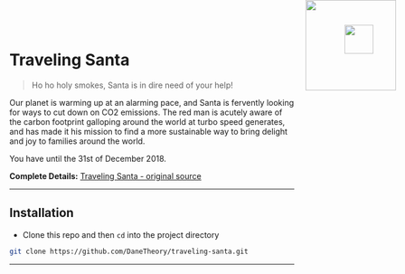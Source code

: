 # Traveling Santa
> Ho ho holy smokes, Santa is in dire need of your help!</i>

<img src="https://traveling-santa.reaktor.com/assets/images/globe.svg" style="position: absolute; width: 3.2rem; max-width: 181px; right: 15%; top: 2.75rem; right: 5.5rem;">
<img src="https://traveling-santa.reaktor.com/assets/images/pukki.svg" style="position: absolute; width: 10rem; max-width: 321px; right: 5%; top: 0;">

Our planet is warming up at an alarming pace, and Santa is fervently looking for ways to cut down on CO2 emissions. The red man is acutely aware of the carbon footprint galloping around the world at turbo speed generates, and has made it his mission to find a more sustainable way to bring delight and joy to families around the world.

You have until the 31st of December 2018.

__Complete Details:__ [Traveling Santa - original source][1]

---



## Installation

* Clone this repo and then ```cd``` into the project directory

```bash
git clone https://github.com/DaneTheory/traveling-santa.git
```



---



[1]: https://traveling-santa.reaktor.com/?fbclid=IwAR17tSG876Thbf9oenl1exO5WeFRpJeVEOSKJEAclg355uyWlEX0Q-l6_YI
